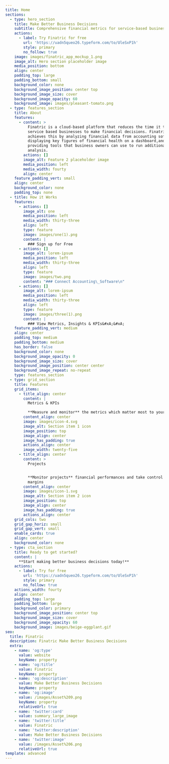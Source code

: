 ```yaml
---
title: Home
sections:
  - type: hero_section
    title: Make Better Business Decisions
    subtitle: Comprehensive financial metrics for service-based businesses
    actions:
      - label: Try Finatric for free
        url: 'https://uadn5queo26.typeform.com/to/UleSxP1h'
        style: primary
        no_follow: true
    image: images/finatric_app_mockup_1.png
    image_alt: Hero section placeholder image
    media_position: bottom
    align: center
    padding_top: large
    padding_bottom: small
    background_color: none
    background_image_position: center top
    background_image_size: cover
    background_image_opacity: 60
    background_image: images/pleasant-tomato.png
  - type: features_section
    title: About
    features:
      - content: >
          Finatric is a cloud-based platform that reduces the time it takes
          service based businesses to make financial decisions. Finatric
          achieves this by analyzing financial data from accounting software,
          displaying key figures of financial health on a dashboard,and
          providing tools that business owners can use to run additional
          analysis.
        actions: []
        image_alt: Feature 2 placeholder image
        media_position: left
        media_width: fourty
        align: center
    feature_padding_vert: small
    align: center
    background_color: none
    padding_top: none
  - title: How it Works
    features:
      - actions: []
        image_alt: one
        media_position: left
        media_width: thirty-three
        align: left
        type: feature
        image: images/one(1).png
        content: |
          ### Sign up for Free
      - actions: []
        image_alt: lorem-ipsum
        media_position: left
        media_width: thirty-three
        align: left
        type: feature
        image: images/two.png
        content: "### Connect Accounting\_Software\n"
      - actions: []
        image_alt: lorem-ipsum
        media_position: left
        media_width: thirty-three
        align: left
        type: feature
        image: images/three(1).png
        content: |
          ### View Metrics, Insights & KPIs&#xA;&#xA;
    feature_padding_vert: medium
    align: center
    padding_top: medium
    padding_bottom: medium
    has_border: false
    background_color: none
    background_image_opacity: 0
    background_image_size: cover
    background_image_position: center center
    background_image_repeat: no-repeat
    type: features_section
  - type: grid_section
    title: Features
    grid_items:
      - title_align: center
        content: |
          Metrics & KPIs

          **Measure and monitor** the metrics which matter most to your busines
        content_align: center
        image: images/icon-4.svg
        image_alt: Section item 1 icon
        image_position: top
        image_align: center
        image_has_padding: true
        actions_align: center
        image_width: twenty-five
      - title_align: center
        content: >
          Projects


          **Monitor projects** financial performances and take control of your
          margins
        content_align: center
        image: images/icon-1.svg
        image_alt: Section item 2 icon
        image_position: top
        image_align: center
        image_has_padding: true
        actions_align: center
    grid_cols: two
    grid_gap_horiz: small
    grid_gap_vert: small
    enable_cards: true
    align: center
    background_color: none
  - type: cta_section
    title: Ready to get started?
    content: |
      **Start making better business decisions today!**
    actions:
      - label: Try for free
        url: 'https://uadn5queo26.typeform.com/to/UleSxP1h'
        style: primary
        no_follow: true
    actions_width: fourty
    align: center
    padding_top: large
    padding_bottom: large
    background_color: primary
    background_image_position: center top
    background_image_size: cover
    background_image_opacity: 60
    background_image: images/beige-eggplant.gif
seo:
  title: Finatric
  description: Finatric Make Better Business Decisions
  extra:
    - name: 'og:type'
      value: website
      keyName: property
    - name: 'og:title'
      value: Finatric
      keyName: property
    - name: 'og:description'
      value: Make Better Business Decisions
      keyName: property
    - name: 'og:image'
      value: /images/Asset%209.png
      keyName: property
      relativeUrl: true
    - name: 'twitter:card'
      value: summary_large_image
    - name: 'twitter:title'
      value: Finatric
    - name: 'twitter:description'
      value: Make Better Business Decisions
    - name: 'twitter:image'
      value: /images/Asset%206.png
      relativeUrl: true
template: advanced
---
```

